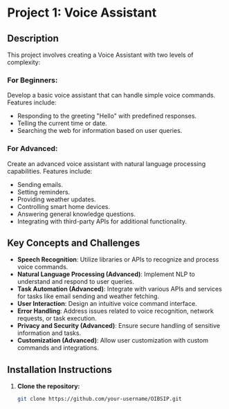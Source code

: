 # Project 1: Voice Assistant

## Description

This project involves creating a Voice Assistant with two levels of complexity:

### For Beginners:
Develop a basic voice assistant that can handle simple voice commands. Features include:
- Responding to the greeting "Hello" with predefined responses.
- Telling the current time or date.
- Searching the web for information based on user queries.

### For Advanced:
Create an advanced voice assistant with natural language processing capabilities. Features include:
- Sending emails.
- Setting reminders.
- Providing weather updates.
- Controlling smart home devices.
- Answering general knowledge questions.
- Integrating with third-party APIs for additional functionality.

## Key Concepts and Challenges

- **Speech Recognition**: Utilize libraries or APIs to recognize and process voice commands.
- **Natural Language Processing (Advanced)**: Implement NLP to understand and respond to user queries.
- **Task Automation (Advanced)**: Integrate with various APIs and services for tasks like email sending and weather fetching.
- **User Interaction**: Design an intuitive voice command interface.
- **Error Handling**: Address issues related to voice recognition, network requests, or task execution.
- **Privacy and Security (Advanced)**: Ensure secure handling of sensitive information and tasks.
- **Customization (Advanced)**: Allow user customization with custom commands and integrations.

## Installation Instructions

1. **Clone the repository:**
   ```bash
   git clone https://github.com/your-username/OIBSIP.git
